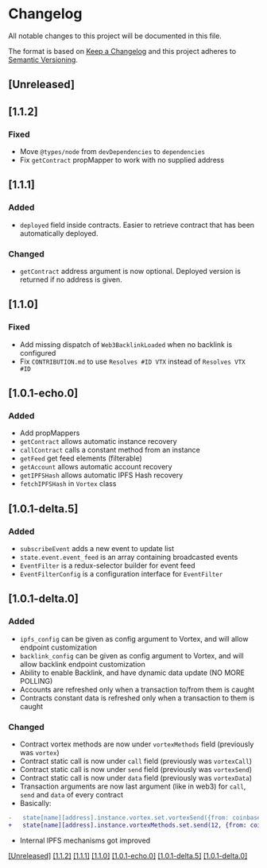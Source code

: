 # Changelog
All notable changes to this project will be documented in this file.

The format is based on [Keep a Changelog](http://keepachangelog.com/en/1.0.0/)
and this project adheres to [Semantic Versioning](http://semver.org/spec/v2.0.0.html).

## [Unreleased]
## [1.1.2]
### Fixed
- Move `@types/node` from `devDependencies` to `dependencies`
- Fix `getContract` propMapper to work with no supplied address

## [1.1.1]
### Added
- `deployed` field inside contracts. Easier to retrieve contract that has been automatically deployed.

### Changed
- `getContract` address argument is now optional. Deployed version is returned if no address is given.

## [1.1.0]
### Fixed
- Add missing dispatch of `Web3BacklinkLoaded` when no backlink is configured
- Fix `CONTRIBUTION.md` to use `Resolves #ID VTX` instead of `Resolves VTX #ID`

## [1.0.1-echo.0]
### Added
- Add propMappers
- `getContract` allows automatic instance recovery
- `callContract` calls a constant method from an instance
- `getFeed` get feed elements (filterable)
- `getAccount` allows automatic account recovery
- `getIPFSHash` allows automatic IPFS Hash recovery
- `fetchIPFSHash` in `Vortex` class

## [1.0.1-delta.5]
### Added
- `subscribeEvent` adds a new event to update list
- `state.event.event_feed` is an array containing broadcasted events
- `EventFilter` is a redux-selector builder for event feed
- `EventFilterConfig` is a configuration interface for `EventFilter`

## [1.0.1-delta.0]
### Added
- `ipfs_config` can be given as config argument to Vortex, and will allow endpoint customization
- `backlink_config` can be given as config argument to Vortex, and will allow backlink endpoint customization
- Ability to enable Backlink, and have dynamic data update (NO MORE POLLING)
- Accounts are refreshed only when a transaction to/from them is caught
- Contracts constant data is refreshed only when a transaction to them is caught

### Changed
- Contract vortex methods are now under `vortexMethods` field (previously was `vortex`)
- Contract static call is now under `call` field (previously was `vortexCall`)
- Contract static call is now under `send` field (previously was `vortexSend`)
- Contract static call is now under `data` field (previously was `vortexData`)
- Transaction arguments are now last argument (like in web3) for `call`, `send` and `data` of every contract
- Basically:

```diff
-   state[name][address].instance.vortex.set.vortexSend({from: coinbase}, 12);
+   state[name][address].instance.vortexMethods.set.send(12, {from: coinbase});
```

- Internal IPFS mechanisms got improved

[[Unreleased]](https://github.com/Horyus/vortex/compare/1.1.2...HEAD)
[[1.1.2]](https://github.com/Horyus/vortex/compare/1.1.1...1.1.2)
[[1.1.1]](https://github.com/Horyus/vortex/compare/1.1.0...1.1.1)
[[1.1.0]](https://github.com/Horyus/vortex/compare/1.0.1-echo.0...1.1.0)
[[1.0.1-echo.0]](https://github.com/Horyus/vortex/compare/1.0.1-delta.5...1.0.1-echo.0)
[[1.0.1-delta.5]](https://github.com/Horyus/vortex/compare/1.0.1-delta.0...1.0.1-delta.5)
[[1.0.1-delta.0]](https://github.com/Horyus/vortex/compare/1.0.1-charlie.1...1.0.1-delta.0)



